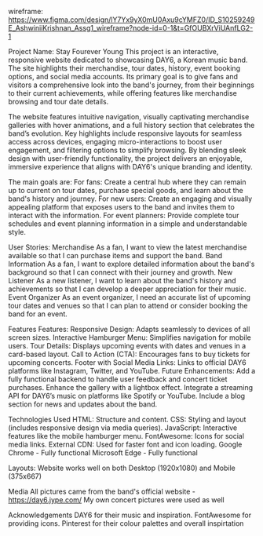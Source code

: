 wireframe: https://www.figma.com/design/lY7Yx9yX0mU0Axu9cYMFZ0/ID_S10259249E_AshwiniiKrishnan_Assg1_wireframe?node-id=0-1&t=GfOUBXrViUAnfLG2-1

Project Name: Stay Fourever Young
This project is an interactive, responsive website dedicated to showcasing DAY6, a Korean music band. The site highlights their merchandise, tour dates, history, event booking options, and social media accounts. Its primary goal is to give fans and visitors a comprehensive look into the band's journey, from their beginnings to their current achievements, while offering features like merchandise browsing and tour date details.

The website features intuitive navigation, visually captivating merchandise galleries with hover animations, and a full history section that celebrates the band’s evolution. Key highlights include responsive layouts for seamless access across devices, engaging micro-interactions to boost user engagement, and filtering options to simplify browsing. By blending sleek design with user-friendly functionality, the project delivers an enjoyable, immersive experience that aligns with DAY6's unique branding and identity.

The main goals are:
For fans: Create a central hub where they can remain up to current on tour dates, purchase special goods, and learn about the band's history and journey.
For new users: Create an engaging and visually appealing platform that exposes users to the band and invites them to interact with the information.
For event planners: Provide complete tour schedules and event planning information in a simple and understandable style.

User Stories:
Merchandise
As a fan, I want to view the latest merchandise available so that I can purchase items and support the band.
Band Information
As a fan, I want to explore detailed information about the band's background so that I can connect with their journey and growth.
New Listener
As a new listener, I want to learn about the band's history and achievements so that I can develop a deeper appreciation for their music.
Event Organizer
As an event organizer, I need an accurate list of upcoming tour dates and venues so that I can plan to attend or consider booking the band for an event.

Features
Features:
Responsive Design: Adapts seamlessly to devices of all screen sizes.
Interactive Hamburger Menu: Simplifies navigation for mobile users.
Tour Details: Displays upcoming events with dates and venues in a card-based layout.
Call to Action (CTA): Encourages fans to buy tickets for upcoming concerts.
Footer with Social Media Links: Links to official DAY6 platforms like Instagram, Twitter, and YouTube.
Future Enhancements:
Add a fully functional backend to handle user feedback and concert ticket purchases.
Enhance the gallery with a lightbox effect.
Integrate a streaming API for DAY6’s music on platforms like Spotify or YouTube.
Include a blog section for news and updates about the band.

Technologies Used
HTML: Structure and content.
CSS: Styling and layout (includes responsive design via media queries).
JavaScript: Interactive features like the mobile hamburger menu.
FontAwesome: Icons for social media links.
External CDN: Used for faster font and icon loading.
Google Chrome - Fully functional
Microsoft Edge - Fully functional

Layouts:
Website works well on both Desktop (1920x1080) and Mobile (375x667) 

Media
All pictures came from the band's official website - https://day6.jype.com/
My own concert pictures were used as well

Acknowledgements
DAY6 for their music and inspiration.
FontAwesome for providing icons.
Pinterest for their colour palettes and overall inspirtation


